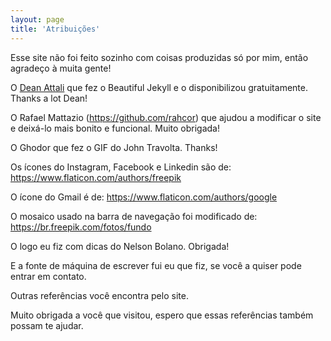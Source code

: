 ```yaml
---
layout: page
title: 'Atribuições'
---
```


Esse site não foi feito sozinho com coisas produzidas só por mim, então agradeço à muita gente!


O [Dean Attali](https://deanattali.com/) que fez o Beautiful Jekyll e o disponibilizou gratuitamente. Thanks a lot Dean!

O Rafael Mattazio (https://github.com/rahcor) que ajudou a modificar o site e deixá-lo mais bonito e funcional. Muito obrigada!


O Ghodor que fez o GIF do John Travolta. Thanks!

Os ícones do Instagram, Facebook e Linkedin são de: https://www.flaticon.com/authors/freepik

O ícone do Gmail é de: https://www.flaticon.com/authors/google

O mosaico usado na barra de navegação foi modificado de: https://br.freepik.com/fotos/fundo


O logo eu fiz com dicas do Nelson Bolano. Obrigada!

E a fonte de máquina de escrever fui eu que fiz, se você a quiser pode entrar em contato.


Outras referências você encontra pelo site.


Muito obrigada a você que visitou, espero que essas referências também possam te ajudar.
